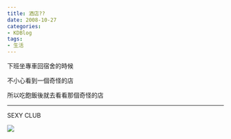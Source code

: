 ```yaml
---
title: 酒店??
date: 2008-10-27
categories:
- KDBlog
tags:
- 生活
---
```

下班坐專車回宿舍的時候

不小心看到一個奇怪的店

所以吃飽飯後就去看看那個奇怪的店

---

SEXY CLUB

![]({{urls.media}}/KDBlog/2008/10/27/IMAG0150.jpg)

